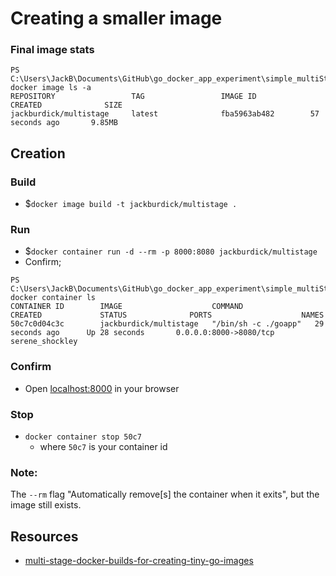 # Creating a smaller image
### Final image stats
```
PS C:\Users\JackB\Documents\GitHub\go_docker_app_experiment\simple_multiStage> docker image ls -a
REPOSITORY                 TAG                 IMAGE ID            CREATED              SIZE
jackburdick/multistage     latest              fba5963ab482        57 seconds ago       9.85MB
```
## Creation
### Build
- $`docker image build -t jackburdick/multistage .`

### Run
- $`docker container run -d --rm -p 8000:8080 jackburdick/multistage`
- Confirm;
```
PS C:\Users\JackB\Documents\GitHub\go_docker_app_experiment\simple_multiStage> docker container ls
CONTAINER ID        IMAGE                    COMMAND                CREATED             STATUS              PORTS                    NAMES
50c7c0d04c3c        jackburdick/multistage   "/bin/sh -c ./goapp"   29 seconds ago      Up 28 seconds       0.0.0.0:8000->8080/tcp   serene_shockley
```

### Confirm
- Open [localhost:8000](http://localhost:8000/) in your browser

### Stop
- `docker container stop 50c7`
    - where `50c7` is your container id

### Note:
The `--rm` flag "Automatically remove[s] the container when it exits", but the image still exists.

## Resources
- [multi-stage-docker-builds-for-creating-tiny-go-images](https://medium.com/travis-on-docker/multi-stage-docker-builds-for-creating-tiny-go-images-e0e1867efe5a)